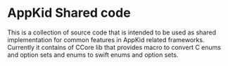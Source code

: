 # AppKid Shared code
This is a collection of source code that is intended to be used as shared implementation for common features in AppKid related frameworks. Currently it contains of CCore lib that provides macro to convert C enums and option sets and enums to swift enums and option sets.
